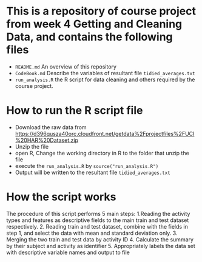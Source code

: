 # This is a repository of course project from week 4 Getting and Cleaning Data, and contains the following files
- `README.md` An overview of this repository
- `CodeBook.md` Describe the variables of resultant file `tidied_averages.txt`
- `run_analysis.R` the R script for data cleaning and others required by the course project.

# How to run the R script file
- Download the raw data from https://d396qusza40orc.cloudfront.net/getdata%2Fprojectfiles%2FUCI%20HAR%20Dataset.zip
- Unzip the file
- open R, Change the working directory in R to the folder that unzip the file
- execute the `run_analysis.R` by `source("run_analysis.R")`
- Output will be written to the resultant file `tidied_averages.txt`

# How the script works
The procedure of this script performs 5 main steps:
1.Reading the activity types and features as descriptive fields to the main train and test dataset respectively.
2. Reading train and test dataset, combine with the fields in step 1, and select the data with mean and standard deviation only.
3. Merging the two train and test data by activity ID
4. Calculate the summary by their subject and activity as identifier
5. Appropriately labels the data set with descriptive variable names and output to file
